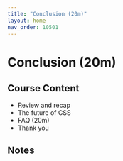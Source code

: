 ```yaml
---
title: "Conclusion (20m)"
layout: home
nav_order: 10501
---
```


# Conclusion (20m)

## Course Content

- Review and recap
- The future of CSS
- FAQ (20m)
- Thank you

## Notes
